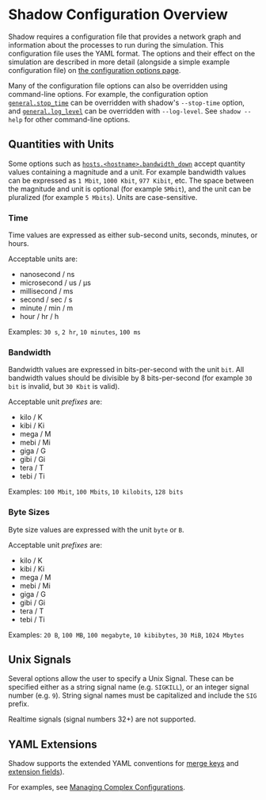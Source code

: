 # Shadow Configuration Overview

Shadow requires a configuration file that provides a network graph and
information about the processes to run during the simulation. This configuration
file uses the YAML format. The options and their effect on the simulation are
described in more detail (alongside a simple example configuration file) on [the
configuration options page](shadow_config_spec.md).

Many of the configuration file options can also be overridden using command-line
options. For example, the configuration option
[`general.stop_time`](shadow_config_spec.md#generalstop_time) can be
overridden with shadow's `--stop-time` option, and
[`general.log_level`](shadow_config_spec.md#generallog_level) can be
overridden with `--log-level`. See `shadow --help` for other command-line
options.

## Quantities with Units

Some options such as
[`hosts.<hostname>.bandwidth_down`](shadow_config_spec.md#hostshostnamebandwidth_down)
accept quantity values containing a magnitude and a unit. For example bandwidth
values can be expressed as `1 Mbit`, `1000 Kbit`, `977 Kibit`, etc. The space
between the magnitude and unit is optional (for example `5Mbit`), and the unit
can be pluralized (for example `5 Mbits`). Units are case-sensitive.

### Time

Time values are expressed as either sub-second units, seconds, minutes, or
hours.

Acceptable units are:

- nanosecond / ns
- microsecond / us / μs
- millisecond / ms
- second / sec / s
- minute / min / m
- hour / hr / h

Examples: `30 s`, `2 hr`, `10 minutes`, `100 ms`

### Bandwidth

Bandwidth values are expressed in bits-per-second with the unit `bit`. All
bandwidth values should be divisible by 8 bits-per-second (for example `30 bit`
is invalid, but `30 Kbit` is valid).

Acceptable unit *prefixes* are:

- kilo / K
- kibi / Ki
- mega / M
- mebi / Mi
- giga / G
- gibi / Gi
- tera / T
- tebi / Ti

Examples: `100 Mbit`, `100 Mbits`, `10 kilobits`, `128 bits`

### Byte Sizes

Byte size values are expressed with the unit `byte` or `B`.

Acceptable unit *prefixes* are:

- kilo / K
- kibi / Ki
- mega / M
- mebi / Mi
- giga / G
- gibi / Gi
- tera / T
- tebi / Ti

Examples: `20 B`, `100 MB`, `100 megabyte`, `10 kibibytes`, `30 MiB`, `1024 Mbytes`

## Unix Signals

Several options allow the user to specify a Unix Signal. These can be specified
either as a string signal name (e.g. `SIGKILL`), or an integer signal number (e.g. `9`).
String signal names must be capitalized and include the `SIG` prefix.

Realtime signals (signal numbers 32+) are not supported.

## YAML Extensions

Shadow supports the extended YAML conventions for [merge
keys](https://yaml.org/type/merge.html) and [extension
fields](https://docs.docker.com/compose/compose-file/#extension)).

For examples, see [Managing Complex Configurations](./shadow_config_complex.md).